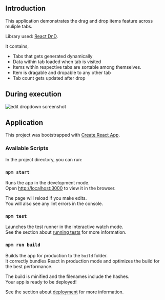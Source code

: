 ## Introduction

This application demonstrates the drag and drop items feature across muliple tabs.

Library used: [React DnD](https://react-dnd.github.io/react-dnd/about).

It contains,
* Tabs that gets generated dynamically
* Data within tab loaded when tab is visited
* Items within respective tabs are sortable among themselves.
* Item is dragable and dropable to any other tab
* Tab count gets updated after drop

## During execution 

![edit dropdown screenshot](https://raw.githubusercontent.com/Mazzzy/editable-dropdown/master/assets/editable-dropdown.png)

## Application
This project was bootstrapped with [Create React App](https://github.com/facebook/create-react-app).

### Available Scripts

In the project directory, you can run:

### `npm start`

Runs the app in the development mode.<br />
Open [http://localhost:3000](http://localhost:3000) to view it in the browser.

The page will reload if you make edits.<br />
You will also see any lint errors in the console.

### `npm test`

Launches the test runner in the interactive watch mode.<br />
See the section about [running tests](https://facebook.github.io/create-react-app/docs/running-tests) for more information.

### `npm run build`

Builds the app for production to the `build` folder.<br />
It correctly bundles React in production mode and optimizes the build for the best performance.

The build is minified and the filenames include the hashes.<br />
Your app is ready to be deployed!

See the section about [deployment](https://facebook.github.io/create-react-app/docs/deployment) for more information.